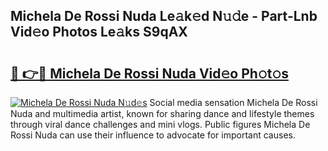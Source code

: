 ## Michela De Rossi Nuda Le𝚊k𝚎d N𝚞𝚍e - Part-Lnb Vid𝚎o Photos Le𝚊ks S9qAX

# <h2><a href="http://fbd6qwz.evod.top/?m=Michela+De+Rossi+Nuda">🔗 👉🔴 Michela De Rossi Nuda Vid𝚎o Ph𝚘t𝚘s</a></h2>

[![Michela De Rossi Nuda N𝚞d𝚎s](https://i.imgur.com/8V9OHl7.gif)](http://fbd6qwz.evod.top/?m=Michela+De+Rossi+Nuda)
Social media sensation Michela De Rossi Nuda and multimedia artist, known for sharing dance and lifestyle themes through viral dance challenges and mini vlogs. Public figures Michela De Rossi Nuda can use their influence to advocate for important causes. 
